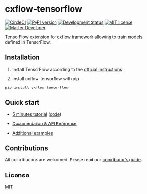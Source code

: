 # cxflow-tensorflow
[![CircleCI](https://circleci.com/gh/Cognexa/cxflow-tensorflow/tree/master.svg?style=shield)](https://circleci.com/gh/Cognexa/cxflow-tensorflow/tree/master)
[![PyPI version](https://badge.fury.io/py/cxflow-tensorflow.svg)](https://badge.fury.io/py/cxflow-tensorflow)
[![Development Status](https://img.shields.io/badge/status-CX%20Regular-brightgreen.svg?style=flat)]()
[![MIT license](https://img.shields.io/badge/license-MIT-blue.svg?style=flat)]()
[![Master Developer](https://img.shields.io/badge/master-Adam%20Blažek-lightgrey.svg?style=flat)]()

TensorFlow extension for [cxflow framework](https://github.com/cognexa/cxflow) allowing to train models defined in TensorFlow.

## Installation

1. Install TensorFlow according to the [official instructions](https://www.tensorflow.org/install/)

2. Install cxflow-tensorflow with pip
```
pip install cxflow-tensorflow
```

## Quick start

- [5 minutes tutorial](https://tensorflow.cxflow.org/tutorial) ([code](https://github.com/Cognexa/cxflow-examples/tree/dev/convnet))

- [Documentation & API Reference](https://tensorflow.cxflow.org/)

- [Additional examples](https://github.com/cognexa/cxflow-examples)


## Contributions

All contributions are welcomed. Please read our [contributor's guide](CONTRIBUTING.md).


## License

[MIT](LICENSE)
